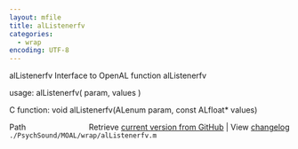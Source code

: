 ```yaml
---
layout: mfile
title: alListenerfv
categories:
  - wrap
encoding: UTF-8
---
```


alListenerfv  Interface to OpenAL function alListenerfv

usage:  alListenerfv\( param, values \)

C function:  void alListenerfv\(ALenum param, const ALfloat\* values\)


<div class="code_header" style="text-align:right;">
  <span style="float:left;">Path&nbsp;&nbsp;</span> <span class="counter">Retrieve <a href=
  "https://raw.github.com/Psychtoolbox-3/Psychtoolbox-3/beta/./PsychSound/MOAL/wrap/alListenerfv.m">current version from GitHub</a> | View <a href=
  "https://github.com/Psychtoolbox-3/Psychtoolbox-3/commits/beta/./PsychSound/MOAL/wrap/alListenerfv.m">changelog</a></span>
</div>
<div class="code">
  <code>./PsychSound/MOAL/wrap/alListenerfv.m</code>
</div>
